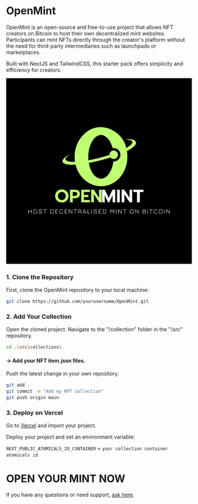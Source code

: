 
# OpenMint

OpenMint is an open-source and free-to-use project that allows NFT creators on Bitcoin to host their own decentralized mint websites.
Participants can mint NFTs directly through the creator's platform without the need for third-party intermediaries such as launchpads or marketplaces.

Built with NextJS and TailwindCSS, this starter pack offers simplicity and efficiency for creators.

![App Screenshot](/public/1.png)

### 1. Clone the Repository

First, clone the OpenMint repository to your local machine:

```bash
git clone https://github.com/yourusername/OpenMint.git
```
    

### 2. Add Your Collection

Open the cloned project. Navigate to the "/collection" folder in the "/src" repository.
```bash
cd .\src\collections\
```
#### -> Add your NFT item.json files.

Push the latest change in your own repository.
```bash
git add .
git commit -m "Add my NFT collection"
git push origin main
```

### 3. Deploy on Vercel

Go to [Vercel](https://vercel.com) and import your project.

Deploy your project and set an environment variable:

`NEXT_PUBLIC_ATOMICALS_ID_CONTAINER` = 
`your collection container atomicals id`

# OPEN YOUR MINT NOW

If you have any questions or need support, [ask here](https://t.me/AtomicalsCommunity).